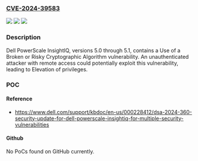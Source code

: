 ### [CVE-2024-39583](https://cve.mitre.org/cgi-bin/cvename.cgi?name=CVE-2024-39583)
![](https://img.shields.io/static/v1?label=Product&message=PowerScale%20InsightIQ&color=blue)
![](https://img.shields.io/static/v1?label=Version&message=5.0%3C%3D%205.1%20&color=brighgreen)
![](https://img.shields.io/static/v1?label=Vulnerability&message=CWE-327%3A%20Use%20of%20a%20Broken%20or%20Risky%20Cryptographic%20Algorithm&color=brighgreen)

### Description

Dell PowerScale InsightIQ, versions 5.0 through 5.1, contains a Use of a Broken or Risky Cryptographic Algorithm vulnerability. An unauthenticated attacker with remote access could potentially exploit this vulnerability, leading to Elevation of privileges.

### POC

#### Reference
- https://www.dell.com/support/kbdoc/en-us/000228412/dsa-2024-360-security-update-for-dell-powerscale-insightiq-for-multiple-security-vulnerabilities

#### Github
No PoCs found on GitHub currently.

